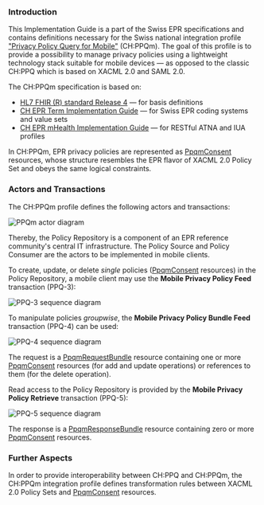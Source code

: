 ### Introduction

This Implementation Guide is a part of the Swiss EPR specifications and contains definitions necessary 
for the Swiss national integration profile 
["Privacy Policy Query for Mobile"](https://www.e-health-suisse.ch/technik-semantik/epd-projectathon/programmierhilfen-epd/relevante-spezifikationen.html) 
(CH:PPQm).  The goal of this profile is to provide a possibility to manage privacy policies using a lightweight 
technology stack suitable for mobile devices &mdash; as opposed to the classic CH:PPQ which is based 
on XACML 2.0 and SAML 2.0.

The CH:PPQm specification is based on:
* [HL7 FHIR (R) standard Release 4](http://hl7.org/fhir/R4) &mdash; for basis definitions
* [CH EPR Term Implementation Guide](http://fhir.ch/ig/ch-epr-term) &mdash; for Swiss EPR coding systems and value sets
* [CH EPR mHealth Implementation Guide](http://fhir.ch/ig/ch-epr-mhealth) &mdash; for RESTful ATNA and IUA profiles

In CH:PPQm, EPR privacy policies are represented as [PpqmConsent](StructureDefinition-PpqmConsent.html)
resources, whose structure resembles the EPR flavor of XACML 2.0 Policy Set and obeys the same logical constraints.

### Actors and Transactions

The CH:PPQm profile defines the following actors and transactions:

![PPQm actor diagram](assets/images/actors.png "PPQm actor diagram")

Thereby, the Policy Repository is a component of an EPR reference community's central IT infrastructure.
The Policy Source and Policy Consumer are the actors to be implemented in mobile clients.

To create, update, or delete _single_ policies 
([PpqmConsent](StructureDefinition-PpqmConsent.html) resources) 
in the Policy Repository, a mobile client may use the __Mobile Privacy Policy Feed__ transaction (PPQ-3):

![PPQ-3 sequence diagram](assets/images/PPQ-3.png "PPQ-3 sequence diagram")

To manipulate policies _groupwise_, the __Mobile Privacy Policy Bundle Feed__ transaction (PPQ-4) can be used:

![PPQ-4 sequence diagram](assets/images/PPQ-4.png "PPQ-4 sequence diagram")

The request is a [PpqmRequestBundle](StructureDefinition-PpqmRequestBundle.html)
resource containing one or more [PpqmConsent](StructureDefinition-PpqmConsent.html)
resources (for add and update operations) or references to them (for the delete operation).

Read access to the Policy Repository is provided by the __Mobile Privacy Policy Retrieve__ transaction (PPQ-5):

![PPQ-5 sequence diagram](assets/images/PPQ-5.png "PPQ-5 sequence diagram")

The response is a [PpqmResponseBundle](StructureDefinition-PpqmResponseBundle.html)
resource containing zero or more [PpqmConsent](StructureDefinition-PpqmConsent.html)
resources.

### Further Aspects

In order to provide interoperability between CH:PPQ and CH:PPQm, the CH:PPQm integration profile defines
transformation rules between XACML 2.0 Policy Sets and 
[PpqmConsent](StructureDefinition-PpqmConsent.html) resources.
